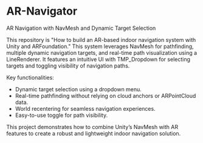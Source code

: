 # AR-Navigator
AR Navigation with NavMesh and Dynamic Target Selection

This repository is "How to build an AR-based indoor navigation system with Unity and ARFoundation." This system leverages NavMesh for pathfinding, multiple dynamic navigation targets, and real-time path visualization using a LineRenderer. It features an intuitive UI with TMP_Dropdown for selecting targets and toggling visibility of navigation paths.

Key functionalities:

- Dynamic target selection using a dropdown menu.
- Real-time pathfinding without relying on cloud anchors or ARPointCloud data.
- World recentering for seamless navigation experiences.
- Easy-to-use toggle for path visibility.

This project demonstrates how to combine Unity’s NavMesh with AR features to create a robust and lightweight indoor navigation solution.
